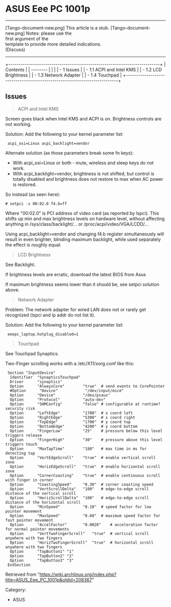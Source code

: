 ASUS Eee PC 1001p
=================

  ------------------------ ------------------------ ------------------------
  [Tango-document-new.png] This article is a stub.  [Tango-document-new.png]
                           Notes: please use the    
                           first argument of the    
                           template to provide more 
                           detailed indications.    
                           (Discuss)                
  ------------------------ ------------------------ ------------------------

+--------------------------------------------------------------------------+
| Contents                                                                 |
| --------                                                                 |
|                                                                          |
| -   1 Issues                                                             |
|     -   1.1 ACPI and Intel KMS                                           |
|     -   1.2 LCD Brightness                                               |
|     -   1.3 Network Adapter                                              |
|     -   1.4 Touchpad                                                     |
+--------------------------------------------------------------------------+

Issues
------

> ACPI and Intel KMS

Screen goes black when Intel KMS and ACPI is on. Brightness controls are
not working.

Solution: Add the following to your kernel parameter list:

     acpi_osi=Linux acpi_backlight=vendor

Alternate solution (as those parameters break some fn keys):

-   With acpi_osi=Linux or both - mute, wireless and sleep keys do not
    work.
-   With acpi_backlight=vendor, brightness is not shifted, but control
    is totally disabled and brightness does not restore to max when AC
    power is restored.

So instead (as seen here):

    # setpci -s 00:02.0 f4.b=ff

Where "00:02.0" is PCI address of video card (as reported by lspci).
This shifts up min and max brightness levels on hardware level, without
affecting anything in /sys/class/backlight/... or
/proc/acpi/video/VGA/LCDD/...

Using acpi_backlight=vendor and changing f4.b register simultaneously
will result in even brighter, blinding maximum backlight, while used
separately the effect is roughly equal.

> LCD Brightness

See Backlight.

If brightness levels are erratic, download the latest BIOS from Asus

If maximum brightness seems lower than it should be, see setpci solution
above.

> Network Adapter

Problem: The network adapter for wired LAN does not or rarely get
recognized (lspci and ip addr do not list it).

Solution: Add the following to your kernel parameter list:

     eeepc_laptop.hotplug_disabled=1

> Touchpad

See Touchpad Synaptics.

Two-Finger scrolling works with a /etc/X11/xorg.conf like this:

     Section "InputDevice"
      Identifier  "SynapticsTouchpad"
      Driver      "synaptics"
      Option      "AlwaysCore"        "true"  # send events to CorePointer
      #Option      "Device"            "/dev/input/mice"
      Option      "Device"            "/dev/psaux"
      Option      "Protocol"          "auto-dev"
      Option      "SHMConfig"         "false" # configurable at runtime? security risk
      Option      "LeftEdge"          "1700"  # x coord left
      Option      "RightEdge"         "5300"  # x coord right
      Option      "TopEdge"           "1700"  # y coord top
      Option      "BottomEdge"        "4200"  # y coord bottom
      Option      "FingerLow"         "25"    # pressure below this level triggers release
      Option      "FingerHigh"        "30"    # pressure above this level triggers touch
      Option      "MaxTapTime"        "180"   # max time in ms for detecting tap
      Option      "VertEdgeScroll"    "true"  # enable vertical scroll zone
      Option      "HorizEdgeScroll"   "true"  # enable horizontal scroll zone
      Option      "CornerCoasting"    "true"  # enable continuous scroll with finger in corner
      Option      "CoastingSpeed"     "0.30"  # corner coasting speed
      Option      "VertScrollDelta"   "100"   # edge-to-edge scroll distance of the vertical scroll
      Option      "HorizScrollDelta"  "100"   # edge-to-edge scroll distance of the horizontal scroll
      Option      "MinSpeed"          "0.10"  # speed factor for low pointer movement
      Option      "MaxSpeed"          "0.60"  # maximum speed factor for fast pointer movement
      Option      "AccelFactor"       "0.0020"    # acceleration factor for normal pointer movements
      Option      "VertTwoFingerScroll"   "true"  # vertical scroll anywhere with two fingers
      Option      "HorizTwoFingerScroll"  "true"  # horizontal scroll anywhere with two fingers
      Option      "TapButton1" "1"
      Option      "TapButton2" "2"
      Option      "TapButton3" "3"
     EndSection

Retrieved from
"https://wiki.archlinux.org/index.php?title=ASUS_Eee_PC_1001p&oldid=208367"

Category:

-   ASUS
